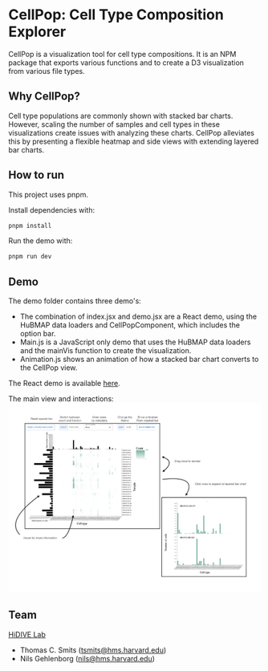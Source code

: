 # CellPop: Cell Type Composition Explorer
CellPop is a visualization tool for cell type compositions. It is an NPM package that exports various functions and to create a D3 visualization from various file types.


## Why CellPop? 
Cell type populations are commonly shown with stacked bar charts. However, scaling the number of samples and cell types in these visualizations create issues with analyzing these charts. CellPop alleviates this by presenting a flexible heatmap and side views with extending layered bar charts.

## How to run
This project uses pnpm. 

Install dependencies with:
```sh
pnpm install
```

Run the demo with:
```sh
pnpm run dev
```

## Demo
The demo folder contains three demo's: 
- The combination of index.jsx and demo.jsx are a React demo, using the HuBMAP data loaders and CellPopComponent, which includes the option bar.
- Main.js is a JavaScript only demo that uses the HuBMAP data loaders and the mainVis function to create the visualization. 
- Animation.js shows an animation of how a stacked bar chart converts to the CellPop view.


The React demo is available [here](thomcsmits.github.io/cellpop).

The main view and interactions:
![Screen shot of cell pop with 29 samples and arrows explaining interactions.](assets/cellpop_example.png)

## Team
[HiDIVE Lab](https://hidivelab.org)
- Thomas C. Smits (<tsmits@hms.harvard.edu>)
- Nils Gehlenborg (<nils@hms.harvard.edu>)
